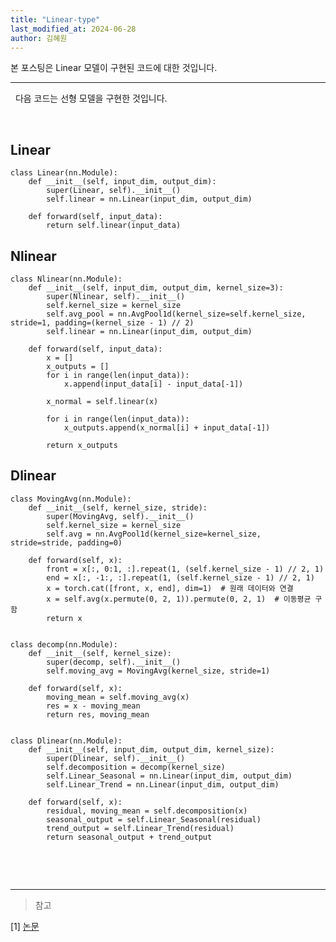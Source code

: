 ```yaml
---
title: "Linear-type"
last_modified_at: 2024-06-28
author: 김혜원
---
```


본 포스팅은 Linear 모델이 구현된 코드에 대한 것입니다.

---


&nbsp;
다음 코드는 선형 모델을 구현한 것입니다.


&nbsp;

## Linear

    class Linear(nn.Module):
        def __init__(self, input_dim, output_dim):
            super(Linear, self).__init__()
            self.linear = nn.Linear(input_dim, output_dim)

        def forward(self, input_data):
            return self.linear(input_data)

## Nlinear
    class Nlinear(nn.Module):
        def __init__(self, input_dim, output_dim, kernel_size=3):
            super(Nlinear, self).__init__()
            self.kernel_size = kernel_size
            self.avg_pool = nn.AvgPool1d(kernel_size=self.kernel_size, stride=1, padding=(kernel_size - 1) // 2)
            self.linear = nn.Linear(input_dim, output_dim)

        def forward(self, input_data):
            x = []
            x_outputs = []
            for i in range(len(input_data)):
                x.append(input_data[i] - input_data[-1])

            x_normal = self.linear(x)

            for i in range(len(input_data)):
                x_outputs.append(x_normal[i] + input_data[-1])

            return x_outputs


## Dlinear
    class MovingAvg(nn.Module):
        def __init__(self, kernel_size, stride):
            super(MovingAvg, self).__init__()
            self.kernel_size = kernel_size
            self.avg = nn.AvgPool1d(kernel_size=kernel_size, stride=stride, padding=0)

        def forward(self, x):
            front = x[:, 0:1, :].repeat(1, (self.kernel_size - 1) // 2, 1)
            end = x[:, -1:, :].repeat(1, (self.kernel_size - 1) // 2, 1)
            x = torch.cat([front, x, end], dim=1)  # 원래 데이터와 연결
            x = self.avg(x.permute(0, 2, 1)).permute(0, 2, 1)  # 이동평균 구함
            return x


    class decomp(nn.Module):
        def __init__(self, kernel_size):
            super(decomp, self).__init__()
            self.moving_avg = MovingAvg(kernel_size, stride=1)

        def forward(self, x):
            moving_mean = self.moving_avg(x)
            res = x - moving_mean
            return res, moving_mean


    class Dlinear(nn.Module):
        def __init__(self, input_dim, output_dim, kernel_size):
            super(Dlinear, self).__init__()
            self.decomposition = decomp(kernel_size)
            self.Linear_Seasonal = nn.Linear(input_dim, output_dim)
            self.Linear_Trend = nn.Linear(input_dim, output_dim)

        def forward(self, x):
            residual, moving_mean = self.decomposition(x)
            seasonal_output = self.Linear_Seasonal(residual)
            trend_output = self.Linear_Trend(residual)
            return seasonal_output + trend_output
&nbsp;



&nbsp;


------
> 참고

[1] [논문](https://arxiv.org/pdf/2205.13504)



